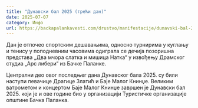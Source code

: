 ```yaml
---
title: "Дунавски бал 2025 (трећи дан)"
date: 2025-07-07
category: Инфо
url: https://backapalankavesti.com/drustvo/manifestacije/dunavski-bal-2025-treci-dan/
---
```


Дан је отпочео спортским дешавањима, односно турнирима у куглању и тенису у поподневним часовима одиграла се дечија позоришна представа „Два мчора слатка и мишица Натка“ у извођењу Драмског студиа „Арс либери“ из Бачке Паланке.

Централни део овог последњег дана Дунавског бала 2025. су били наступи певачице Драгице Златић и Баје Малог Книнџе. Великим ватрометом и концертом Баје Малог Книнџе завршен је Дунавски бал 2025. који је и ове године био у организацији Туристичке организације општине Бачка Паланка.
